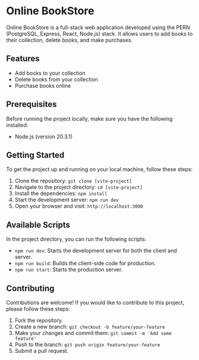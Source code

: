 # Online BookStore

Online BookStore is a full-stack web application developed using the PERN (PostgreSQL, Express, React, Node.js) stack. It allows users to add books to their collection, delete books, and make purchases.

## Features

- Add books to your collection
- Delete books from your collection
- Purchase books online

## Prerequisites

Before running the project locally, make sure you have the following installed:

- Node.js (version 20.3.1)

## Getting Started

To get the project up and running on your local machine, follow these steps:

1. Clone the repository: `git clone [vite-project]`
2. Navigate to the project directory: `cd [vite-project]`
3. Install the dependencies: `npm install`
4. Start the development server: `npm run dev`
5. Open your browser and visit: `http://localhost:3000`

## Available Scripts

In the project directory, you can run the following scripts:

- `npm run dev`: Starts the development server for both the client and server.
- `npm run build`: Builds the client-side code for production.
- `npm run start`: Starts the production server.

## Contributing

Contributions are welcome! If you would like to contribute to this project, please follow these steps:

1. Fork the repository.
2. Create a new branch: `git checkout -b feature/your-feature`
3. Make your changes and commit them: `git commit -m 'Add some feature'`
4. Push to the branch: `git push origin feature/your-feature`
5. Submit a pull request.


